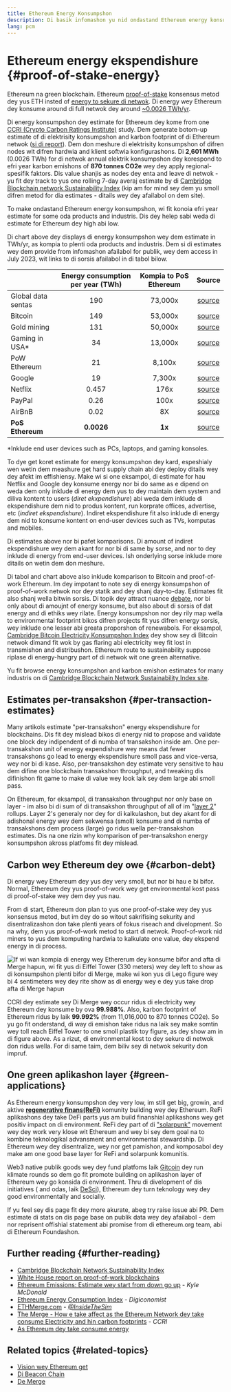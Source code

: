 ```yaml
---
title: Ethereum Energy Konsumpshon
description: Di basik infomashon yu nid ondastand Ethereum energy konsumpshon.
lang: pcm
---
```


# Ethereum energy ekspendishure {#proof-of-stake-energy}

Ethereum na green blockchain. Ethereum [proof-of-stake](/developers/docs/consensus-mechanisms/pos) konsensus metod dey yus ETH insted of [energy to sekure di netwok](/developers/docs/consensus-mechanisms/pow). Di energy wey Ethereum dey konsume around di full netwok dey around [~0.0026 TWh/yr](https://carbon-ratings.com/eth-report-2022).

Di energy konsumpshon dey estimate for Ethereum dey kome from one [CCRI (Crypto Carbon Ratings Institute)](https://carbon-ratings.com) study. Dem generate botom-up estimate of di elektrisity konsumpshon and karbon footprint of di Ethereum netwok ([si di report](https://carbon-ratings.com/eth-report-2022)). Dem don meshure di elektrisity konsumpshon of difren nodes wit difren hardwia and klient softwia konfigurashons. Di **2,601 MWh** (0.0026 TWh) for di netwok annual elektrik konsumpshon dey korespond to efri year karbon emishons of **870 tonnes CO2e** wey dey apply regional-spesifik faktors. Dis value shanjis as nodes dey enta and leave di netwok - yu fit dey track to yus one rolling 7-day averaj estimate by di [Cambridge Blockchain network Sustainability Index](https://ccaf.io/cbnsi/ethereum) (kip am for mind sey dem yu smoll difren metod for dia estimates - ditails wey dey afailabol on dem site).

To make ondastand Ethereum energy konsumpshon, wi fit konoia efri year estimate for some oda products and industris. Dis dey helep sabi weda di estimate for Ethereum dey high abi low.

<EnergyConsumptionChart />

Di chart above dey displays di energy konsumpshon wey dem estimate in TWh/yr, as kompia to plenti oda products and industris. Dem si di estimates wey dem provide from infomashon afailabol for publik, wey dem access in July 2023, wit links to di sorsis afailabol in di tabol bilow.

|                    | Energy consumption per year (TWh) | Kompia to PoS Ethereum |                                                                                      Source                                                                                       |
|:------------------ |:---------------------------------:|:----------------------:|:---------------------------------------------------------------------------------------------------------------------------------------------------------------------------------:|
| Global data sentas |                190                |        73,000x         |                                    [source](https://www.iea.org/commentaries/data-centres-and-energy-from-global-headlines-to-local-headaches)                                    |
| Bitcoin            |                149                |        53,000x         |                                                                 [source](https://ccaf.io/cbnsi/cbeci/comparisons)                                                                 |
| Gold mining        |                131                |        50,000x         |                                                                 [source](https://ccaf.io/cbnsi/cbeci/comparisons)                                                                 |
| Gaming in USA\*  |                34                 |        13,000x         |                 [source](https://www.researchgate.net/publication/336909520_Toward_Greener_Gaming_Estimating_National_Energy_Use_and_Energy_Efficiency_Potential)                 |
| PoW Ethereum       |                21                 |         8,100x         |                                                                    [source](https://ccaf.io/cbnsi/ethereum/1)                                                                     |
| Google             |                19                 |         7,300x         |                                           [source](https://www.gstatic.com/gumdrop/sustainability/google-2022-environmental-report.pdf)                                           |
| Netflix            |               0.457               |          176x          | [source](https://assets.ctfassets.net/4cd45et68cgf/7B2bKCqkXDfHLadrjrNWD8/e44583e5b288bdf61e8bf3d7f8562884/2021_US_EN_Netflix_EnvironmentalSocialGovernanceReport-2021_Final.pdf) |
| PayPal             |               0.26                |          100x          |                                  [source](https://s202.q4cdn.com/805890769/files/doc_downloads/global-impact/CDP_Climate_Change_PayPal-(1).pdf)                                   |
| AirBnB             |               0.02                |           8X           |                               [source](https://s26.q4cdn.com/656283129/files/doc_downloads/governance_doc_updated/Airbnb-ESG-Factsheet-(Final).pdf)                               |
| **PoS Ethereum**   |            **0.0026**             |         **1x**         |                                                               [source](https://carbon-ratings.com/eth-report-2022)                                                                |

\*Inklude end user devices such as PCs, laptops, and gaming konsoles.

To dye get koret estimate for energy konsumpshon dey kard, espeshialy wen wetin dem meashure get hard supply chain abi dey deploy ditails wey dey afekt im effishiensy. Make wi si one eksampol, di estimate for hau Netflix and Google dey konsume energy nor bi do same as e dipend on weda dem only inklude di energy dem yus to dey maintain dem system and diliva kontent to users (_diret ekxpendishure_) abi weda dem inklude di ekspendishure dem nid to produs kontent, run korprate offices, advertise, etc (_indiret ekspendishure_). Indiret ekspendishure fit also inklude di energy dem nid to konsume kontent on end-user devices such as TVs, komputas and mobiles.

Di estimates above nor bi pafet komparisons. Di amount of indiret ekspendishure wey dem akant for nor bi di same by sorse, and nor to dey inklude di energy from end-user devices. Ish onderlying sorse inklude more ditails on wetin dem don meshure.

Di tabol and chart above also inklude komparison to Bitcoin and proof-of-work Ethereum. Im dey impotant to note sey di energy konsumpshon of proof-of-work netwok nor dey statik and dey shanj day-to-day. Estimates fit also shanj wella bitwin sorsis. Di topik dey attract nuance [debate](https://www.coindesk.com/business/2020/05/19/the-last-word-on-bitcoins-energy-consumption/), nor bi only about di amoujnt of energy konsume, but also about di sorsis of dat energy and di ethiks wey rilate. Energy konsumpshon nor dey rily map wella to environmental footprint bikos difren projects fit yus difren energy sorsis, wey inklude one lesser abi greata proporshon of renewabols. For eksampol, [Cambridge Bitcoin Electricity Konsumpshon Index](https://ccaf.io/cbnsi/cbeci/comparisons) dey show sey di Bitcoin netwok dimand fit wok by gas flaring abi electricity wey fit lost in transmishon and distribushon. Ethereum route to sustainability suppose riplase di energy-hungry part of di netwok wit one green alternative.

Yu fit browse energy konsumpshon and karbon emishon estimates for many industris on di [Cambridge Blockchain Network Sustainability Index site](https://ccaf.io/cbnsi/ethereum).

## Estimates per-transakshon {#per-transaction-estimates}

Many artikols estimate "per-transakshon" energy ekspendishure for blockchains. Dis fit dey mislead bikos di energy nid to propose and validate one block dey indipendent of di numba of transakshon inside am. One per-transakshon unit of energy expendishure wey means dat fewer transakshons go lead to energy ekspendishure smoll pass and vice-versa, wey nor bi di kase. Also, per-transakshon dey estimate very sensitive to hau dem difine one blockchain transakshon throughput, and tweaking dis difinishon fit game to make di value wey look laik sey dem large abi smoll pass.

On Ethereum, for eksampol, di transakshon throughput nor only base on layer - im also bi di sum of di transakshon throughput of all of im "[layer 2](/layer-2/)" rollups. Layer 2's generaly nor dey for di kalkulashon, but dey akant for di adishonal energy wey dem sekwensa (smoll) konsume and di numba of transakshons dem process (large) go ridus wella per-transakshon estimates. Dis na one rizin why komparison of per-transakshon energy konsumpshon akross platfoms fit dey mislead.

## Carbon wey Ethereum dey owe {#carbon-debt}

Di energy wey Ethereum dey yus dey very smoll, but nor bi hau e bi bifor. Normal, Ethereum dey yus proof-of-work wey get environmental kost pass di proof-of-stake wey dem dey yus nau.

From di start, Ethereum don plan to yus one proof-of-stake wey dey yus konsensus metod, but im dey do so witout sakrifising sekurity and disentralizashon don take plenti years of fokus riseach and divelopment. So na why, dem yus proof-of-work metod to start di netwok. Proof-of-work nid miners to yus dem komputing hardwia to kalkulate one value, dey ekspend energy in di process.

![If wi wan kompia di energy wey Ethererum dey konsume bifor and afta di Merge hapun, wi fit yus di Eiffel Tower (330 meters) wey dey left to show as di konsumpshon plenti bifor di Merge, make wi kon yus di Lego figure wey bi 4 sentimeters wey dey rite show as di energy wey e dey yus take drop afta di Merge hapun](energy_consumption_pre_post_merge.png)

CCRI dey estimate sey Di Merge wey occur ridus di electricity wey Ethereum dey konsume by ova **99.988%**. Also, karbon footprint of Ethereum ridus by laik **99.992%** (from 11,016,000 to 870 tonnes CO2e). So yu go fit onderstand, di way di emishon take ridus na laik sey make somtin wey toll reach Eiffel Tower to one smoll plastik toy figure, as dey show am in di figure above. As a rizut, di environmental kost to dey sekure di netwok don ridus wella. For di same taim, dem biliv sey di netwok sekurity don impruf.

## One green aplikashon layer {#green-applications}

As Ethereum energy konsumpshon dey very low, im still get big, growin, and aktive [**regenerative finans(ReFi)**](/refi/) komunity building wey dey Ethereum. ReFi aplikashons dey take DeFi parts yus am build finanshial aplikashons wey get positiv impact on di environment. ReFi dey part of di ["solarpunk"](https://en.wikipedia.org/wiki/Solarpunk) movement wey dey work very klose wit Ethereum and wey bi sey dem goal na to kombine teknologikal advansment and environmental stewardship. Di Ethereum wey dey disentralize, wey nor get pamishon, and komposabol dey make am one good base layer for ReFi and solarpunk komunitis.

Web3 native publik goods wey dey fund platfoms laik [Gitcoin](https://gitcoin.co) dey run klimate rounds so dem go fit promote building on aplikashon layer of Ethereum wey go konsida di environment. Thru di divelopment of dis initiatives ( and odas, laik [DeSci](/desci/)), Ethereum dey turn teknology wey dey good environmentally and socially.

<InfoBanner emoji=":evergreen_tree:">
  If yu feel sey dis page fit dey more akurate, abeg try raise issue abi PR. Dem estimate di stats on dis page base on publik data wey dey afailabol - dem nor reprisent offishial statement abi promise from di ethereum.org team, abi di Ethereum Foundashon.
</InfoBanner>

## Further reading {#further-reading}

- [Cambridge Blockchain Network Sustainability Index](https://ccaf.io/cbnsi/ethereum)
- [White House report on proof-of-work blockchains](https://www.whitehouse.gov/wp-content/uploads/2022/09/09-2022-Crypto-Assets-and-Climate-Report.pdf)
- [Ethereum Emissions: Estimate wey start from down go up](https://kylemcdonald.github.io/ethereum-emissions/) - _Kyle McDonald_
- [Ethereum Energy Consumption Index](https://digiconomist.net/ethereum-energy-consumption/) - _Digiconomist_
- [ETHMerge.com](https://ethmerge.com/) - _[@InsideTheSim](https://x.com/InsideTheSim)_
- [The Merge - How e take affect as the Ethereum Network dey take consume Electricity and hin carbon footprints](https://carbon-ratings.com/eth-report-2022) - _CCRI_
- [As Ethereum dey take consume energy](https://mirror.xyz/jmcook.eth/ODpCLtO4Kq7SCVFbU4He8o8kXs418ZZDTj0lpYlZkR8)

## Related topics {#related-topics}

- [Vision wey Ethereum get](/roadmap/vision/)
- [Di Beacon Chain](/roadmap/beacon-chain)
- [De Merge](/roadmap/merge/)
